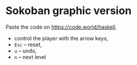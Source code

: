 # Sokoban graphic version

Paste the code on https://code.world/haskell.

* control the player with the arrow keys,
* `Esc` – reset,
* `u` – undo,
* `n` – next level
